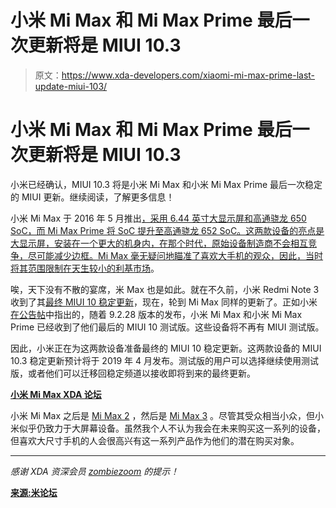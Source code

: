 # 小米 Mi Max 和 Mi Max Prime 最后一次更新将是 MIUI 10.3

> 原文：<https://www.xda-developers.com/xiaomi-mi-max-prime-last-update-miui-103/>

# 小米 Mi Max 和 Mi Max Prime 最后一次更新将是 MIUI 10.3

小米已经确认，MIUI 10.3 将是小米 Mi Max 和小米 Mi Max Prime 最后一次稳定的 MIUI 更新。继续阅读，了解更多信息！

小米 Mi Max 于 2016 年 5 月推出[，采用 6.44 英寸大显示屏和高通骁龙 650 SoC，而 Mi Max Prime 将 SoC 提升至高通骁龙 652 SoC。这两款设备的亮点是大显示屏，安装在一个更大的机身内，在那个时代，原始设备制造商不会相互竞争，尽可能减少边框。Mi Max 毫无疑问地瞄准了喜欢大手机的观众，因此，当时](https://www.xda-developers.com/xiaomi-launches-the-6-44-mi-max-miui-8-based-on-android-6-0-marshmallow/)[将其范围限制在天生较小的利基市场](https://www.xda-developers.com/xiaomi-mi-max-xda-review/)。

唉，天下没有不散的宴席，米 Max 也是如此。就在不久前，小米 Redmi Note 3 收到了其[最终 MIUI 10 稳定更新](https://www.xda-developers.com/xiaomi-redmi-note-3-final-miui-10-stable-update/)，现在，轮到 Mi Max 同样的更新了。正如小米[在公告帖](https://en.miui.com/thread-5840979-1-1.html)中指出的，随着 9.2.28 版本的发布，小米 Mi Max 和小米 Mi Max Prime 已经收到了他们最后的 MIUI 10 测试版。这些设备将不再有 MIUI 测试版。

因此，小米正在为这两款设备准备最终的 MIUI 10 稳定更新。这两款设备的 MIUI 10.3 稳定更新预计将于 2019 年 4 月发布。测试版的用户可以选择继续使用测试版，或者他们可以迁移回稳定频道以接收即将到来的最终更新。

[**小米 Mi Max XDA 论坛**](https://forum.xda-developers.com/mi-max)

小米 Mi Max 之后是 [Mi Max 2](https://www.xda-developers.com/xiaomi-announces-mi-max-2-huge-affordable-and-long-lasting-5300mah/) ，然后是 [Mi Max 3](https://www.xda-developers.com/xiaomi-mi-max-3-specifications-pricing-availability/) 。尽管其受众相当小众，但小米似乎仍致力于大屏幕设备。虽然我个人不认为我会在未来购买这一系列的设备，但喜欢大尺寸手机的人会很高兴有这一系列产品作为他们的潜在购买对象。

* * *

*感谢 XDA 资深会员 [zombiezoom](https://forum.xda-developers.com/member.php?u=4463419) 的提示！*

[**来源:米论坛**](https://en.miui.com/thread-5840979-1-1.html)